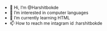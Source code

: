 - 👋 Hi, I’m @Harshitbokde
- 👀 I’m interested in computer languages 
- 🌱 I’m currently learning HTML 
- 📫 How to reach me intagram id :harshitbokde

<!---
Harshitbokde/Harshitbokde is a ✨ special ✨ repository because its `README.md` (this file) appears on your GitHub profile.
You can click the Preview link to take a look at your changes.
--->
